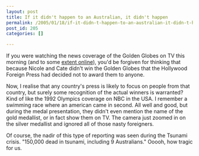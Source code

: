 ```yaml
---
layout: post
title: If it didn't happen to an Australian, it didn't happen
permalink: /2005/01/18/if-it-didn-t-happen-to-an-australian-it-didn-t-happen/index.html
post_id: 205
categories: []

---
```


 If you were watching the news coverage of the Golden Globes on TV this morning (and to some <a href="http://entertainment.news.com.au/common/story_page/0,4459,11970995%255E10431%255E%255Enbv,00.html">extent online</a>), you'd be forgiven for thinking that because Nicole and Cate didn't win the Golden Globes that the Hollywood Foreign Press had decided not to award them to anyone.




Now, I realise that any country's press is likely to focus on people from that country, but surely some recognition of the actual winners is warranted? Kind of like the 1992 Olympics coverage on <span class="caps">NBC</span> in the <span class="caps">USA</span>. I remember a swimming race where an american came in second. All well and good, but during the medal presentation, they didn't even mention the name of the gold medallist, or in fact show them on TV. The camera just zoomed in on the silver medallist and ignored all of those nasty foreigners.




Of course, the nadir of this type of reporting was seen during the Tsunami crisis. "150,000 dead in tsunami, including 9 Australians." Ooooh, how tragic for us.

